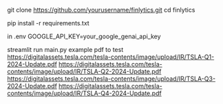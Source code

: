 git clone https://github.com/yourusername/finlytics.git
cd finlytics

pip install -r requirements.txt

in .env
GOOGLE_API_KEY=your_google_genai_api_key

streamlit run main.py
example pdf to test
https://digitalassets.tesla.com/tesla-contents/image/upload/IR/TSLA-Q1-2024-Update.pdf
https://digitalassets.tesla.com/tesla-contents/image/upload/IR/TSLA-Q2-2024-Update.pdf
https://digitalassets.tesla.com/tesla-contents/image/upload/IR/TSLA-Q3-2024-Update.pdf
https://digitalassets.tesla.com/tesla-contents/image/upload/IR/TSLA-Q4-2024-Update.pdf

